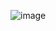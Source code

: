 ![image](https://github.com/khambley/MauiFormValidationDemo/assets/7596798/3b01b8ab-39e3-4d21-b58b-55bbcfbb89a1)
